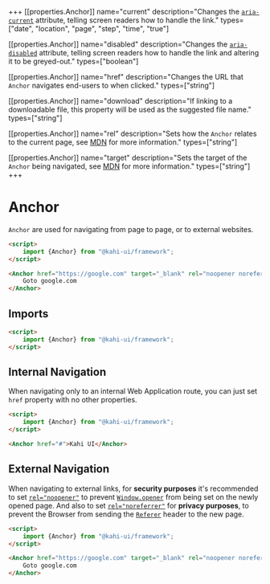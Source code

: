 +++
[[properties.Anchor]]
name="current"
description="Changes the <code><a href='https://www.digitala11y.com/aria-current-state' rel='noopener noreferrer' target='_blank'>aria-current</a></code> attribute, telling screen readers how to handle the link."
types=["date", "location", "page", "step", "time", "true"]

[[properties.Anchor]]
name="disabled"
description="Changes the <code><a href='https://www.digitala11y.com/aria-disabled-state' rel='noopener noreferrer' target='_blank'>aria-disabled</a></code> attribute, telling screen readers how to handle the link and altering it to be greyed-out."
types=["boolean"]

[[properties.Anchor]]
name="href"
description="Changes the URL that <code>Anchor</code> navigates end-users to when clicked."
types=["string"]

[[properties.Anchor]]
name="download"
description="If linking to a downloadable file, this property will be used as the suggested file name."
types=["string"]

[[properties.Anchor]]
name="rel"
description="Sets how the <code>Anchor</code> relates to the current page, see <a href='https://developer.mozilla.org/en-US/docs/Web/HTML/Element/a#attr-rel' rel='noopener noreferrer' target='_blank'>MDN</a> for more information."
types=["string"]

[[properties.Anchor]]
name="target"
description="Sets the target of the <code>Anchor</code> being navigated, see <a href='https://developer.mozilla.org/en-US/docs/Web/HTML/Element/a#attr-target' rel='noopener noreferrer' target='_blank'>MDN</a> for more information."
types=["string"]
+++

# Anchor

`Anchor` are used for navigating from page to page, or to external websites.

```html repl Anchor Preview
<script>
    import {Anchor} from "@kahi-ui/framework";
</script>

<Anchor href="https://google.com" target="_blank" rel="noopener noreferrer">
    Goto google.com
</Anchor>
```

## Imports

```html default Anchor Imports
<script>
    import {Anchor} from "@kahi-ui/framework";
</script>
```

## Internal Navigation

When navigating only to an internal Web Application route, you can just set `href` property with no other properties.

```html repl Anchor Internal Navigation
<script>
    import {Anchor} from "@kahi-ui/framework";
</script>

<Anchor href="#">Kahi UI</Anchor>
```

## External Navigation

When navigating to external links, for **security purposes** it's recommended to set [`rel="noopener"`](https://developer.mozilla.org/en-US/docs/Web/HTML/Link_types/noopener) to prevent [`Window.opener`](https://developer.mozilla.org/en-US/docs/Web/API/Window/opener) from being set on the newly opened page. And also to set [`rel="noreferrer"`](https://developer.mozilla.org/en-US/docs/Web/HTML/Link_types/noreferrer) for **privacy purposes**, to prevent the Browser from sending the [`Referer`](https://developer.mozilla.org/en-US/docs/Web/HTTP/Headers/Referer) header to the new page.

```html repl Anchor External Navigation
<script>
    import {Anchor} from "@kahi-ui/framework";
</script>

<Anchor href="https://google.com" target="_blank" rel="noopener noreferrer">
    Goto google.com
</Anchor>
```
